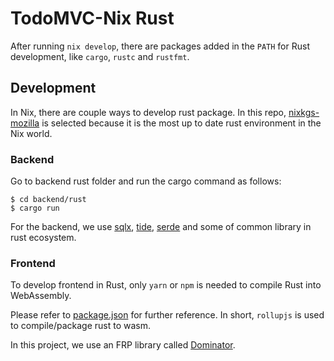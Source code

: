 # TodoMVC-Nix Rust

After running `nix develop`, there are packages added in the `PATH` for Rust development, like `cargo`, `rustc` and `rustfmt`.

## Development

In Nix, there are couple ways to develop rust package. In this repo, [nixkgs-mozilla](https://github.com/mozilla/nixpkgs-mozilla) is selected because it is the most up to date rust environment in the Nix world.

### **Backend**

Go to backend rust folder and run the cargo command as follows:

```
$ cd backend/rust
$ cargo run
```

For the backend, we use [sqlx](https://github.com/launchbadge/sqlx), [tide](https://github.com/http-rs/tide), [serde](https://github.com/serde-rs/serde) and some of common library in rust ecosystem.

### **Frontend**

To develop frontend in Rust, only `yarn` or `npm` is needed to compile Rust into WebAssembly.

Please refer to [package.json](../rust/frontend/package.json) for further reference. In short, `rollupjs` is used to compile/package rust to wasm.

In this project, we use an FRP library called [Dominator](https://github.com/pauan/rust-dominator).
